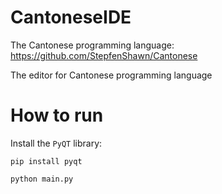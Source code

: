 # CantoneseIDE
The Cantonese programming language:  
https://github.com/StepfenShawn/Cantonese

The editor for Cantonese programming language

# How to run
Install the `PyQT` library:
```
pip install pyqt
```

```
python main.py
```

